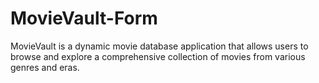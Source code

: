 # MovieVault-Form
MovieVault is a dynamic movie database application that allows users to browse and explore a comprehensive collection of movies from various genres and eras.
